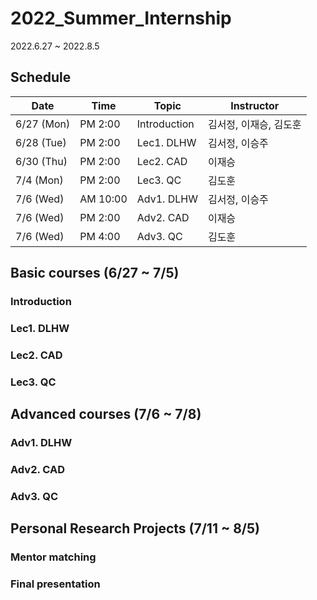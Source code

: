 # 2022_Summer_Internship

2022.6.27 ~ 2022.8.5

## Schedule

| Date | Time | Topic | Instructor |
| ---- | ---- | ---- | ---------- |
| 6/27 (Mon) | PM 2:00 | Introduction | 김서정, 이재승, 김도훈 |
| 6/28 (Tue) | PM 2:00 | Lec1. DLHW | 김서정, 이승주 |
| 6/30 (Thu) | PM 2:00 | Lec2. CAD | 이재승 |
| 7/4 (Mon) | PM 2:00 | Lec3. QC | 김도훈 |
| 7/6 (Wed) | AM 10:00 | Adv1. DLHW | 김서정, 이승주 | 
| 7/6 (Wed) | PM 2:00 | Adv2. CAD | 이재승 | 
| 7/6 (Wed) | PM 4:00 | Adv3. QC | 김도훈 | 

## Basic courses (6/27 ~ 7/5)
### Introduction



### Lec1. DLHW



### Lec2. CAD



### Lec3. QC



## Advanced courses (7/6 ~ 7/8)
### Adv1. DLHW


### Adv2. CAD


### Adv3. QC



## Personal Research Projects (7/11 ~ 8/5)
### Mentor matching


### Final presentation


